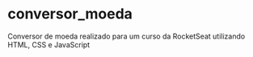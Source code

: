 # conversor_moeda
Conversor de moeda realizado para um curso da RocketSeat utilizando HTML, CSS e JavaScript
